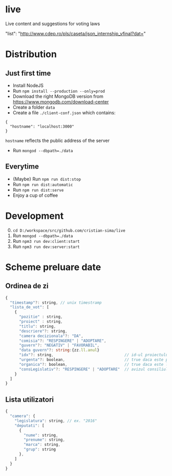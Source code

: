 # live
Live content and suggestions for voting laws


"list": "http://www.cdep.ro/pls/caseta/json_internship_vfinal?dat="

# Distribution

## Just first time
- Install NodeJS
- Run `npm install --production --only=prod`
- Download the right MongoDB version from https://www.mongodb.com/download-center
- Create a folder `data`
- Create a file `./client-conf.json` which contains:
```
{
  "hostname": "localhost:3000"
}
```
`hostname` reflects the public address of the server

- Run `mongod --dbpath=./data`

## Everytime

- {Maybe} Run `npm run dist:stop`
- Run `npm run dist:automatic`
- Run `npm run dist:serve`
- Enjoy a cup of coffee

# Development

0. `cd D:/workspace/src/github.com/cristian-sima/live`
1. Run `mongod --dbpath=./data`
2. Run `npm3 run dev:client:start`
3. Run `npm3 run dev:server:start`


# Scheme preluare date

## Ordinea de zi

```js
{
  "timestamp"?: string, // unix timestramp
  "lista_de_vot": [
    {
      "pozitie" : string,
      "proiect" : string,
      "titlu": string,
      "descriere"?: string,
      "camera decizionala"?: "DA",
      "comisia"?: "RESPINGERE" | "ADOPTARE",
      "guvern"?: "NEGATIV" | "FAVORABIL",
      "data guvern"?: string:{zz.ll.anul}
      "idx"?: string,                               // id-ul proiectului pe cdep.ro
      "urgenta"?: boolean,                          // true daca este procedura de urgenta
      "organica"?: boolean,                         // true daca este lege organica,
      "consLegislativ"?: "RESPINGERE" | "ADOPTARE"  // avizul consiliului legislativ
    }
  ]  
}
```

## Lista utilizatori

```js
{
  "camera": {
    "legislatura": string, // ex. "2016"
    "deputati": [
      {
        "nume": string,
        "prenume": string,
        "marca": string,
        "grup": string
      },
    ]
  }
}
```
